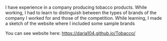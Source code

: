 I have experience in a company producing tobacco products. While working, I had to learn to distinguish between the types of brands of the company I worked for and those of the competition. While learning, I made a sketch of the website where I included some sample brands

You can see website here: https://daria104.github.io/Tobacco/
